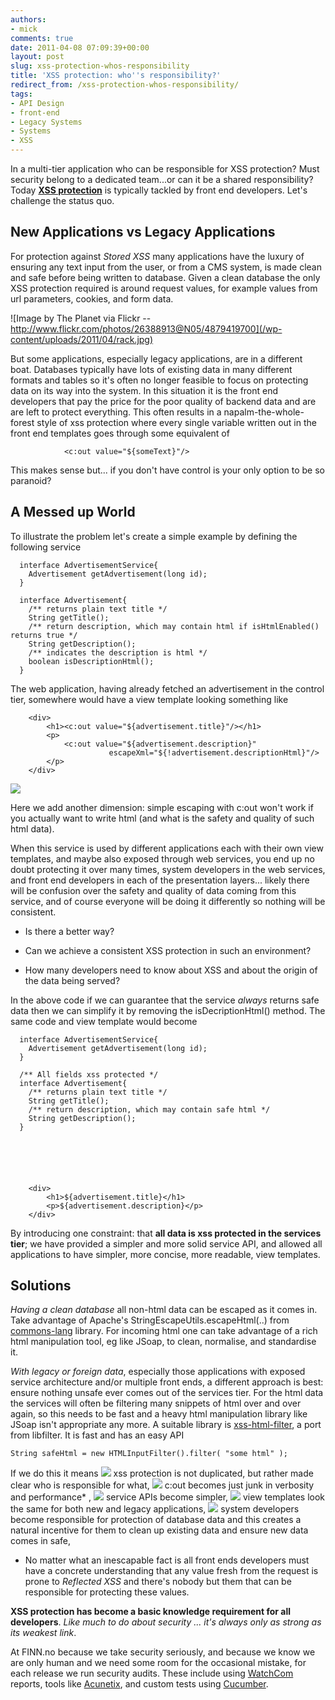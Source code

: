 ```yaml
---
authors:
- mick
comments: true
date: 2011-04-08 07:09:39+00:00
layout: post
slug: xss-protection-whos-responsibility
title: 'XSS protection: who''s responsibility?'
redirect_from: /xss-protection-whos-responsibility/
tags:
- API Design
- front-end
- Legacy Systems
- Systems
- XSS
---
```


In a multi-tier application who can be responsible for XSS protection?
Must security belong to a dedicated team...or can it be a shared responsibility?
Today **[XSS protection](http://en.wikipedia.org/wiki/Cross-site_scripting)** is typically tackled by front end developers.
Let's challenge the status quo.






## New Applications vs Legacy Applications


For protection against _Stored XSS_ many applications have the luxury of ensuring any text input from the user, or from a CMS system, is made clean and safe before being written to database. Given a clean database the only XSS protection required is around request values, for example values from url parameters, cookies, and form data.




![Image by The Planet via Flickr -- http://www.flickr.com/photos/26388913@N05/4879419700](/wp-content/uploads/2011/04/rack.jpg)


But some applications, especially legacy applications, are in a different boat. Databases typically have lots of existing data in many different formats and tables so it's often no longer feasible to focus on protecting data on its way into the system. In this situation it is the front end developers that pay the price for the poor quality of backend data and are are left to protect everything. This often results in a napalm-the-whole-forest style of xss protection where every single variable written out in the front end templates goes through some equivalent of


                <c:out value="${someText}"/>






This makes sense but...   if you don't have control is your only option to be so paranoid?  




## A Messed up World



To illustrate the problem let's create a simple example by defining the following service



      interface AdvertisementService{
        Advertisement getAdvertisement(long id);
      }

      interface Advertisement{
        /** returns plain text title */
        String getTitle();
        /** return description, which may contain html if isHtmlEnabled() returns true */
        String getDescription();
        /** indicates the description is html */
        boolean isDescriptionHtml();
      }



The web application, having already fetched an advertisement in the control tier, somewhere would have a view template looking something like



        <div>
            <h1><c:out value="${advertisement.title}"/></h1>
            <p>
                <c:out value="${advertisement.description}"
                          escapeXml="${!advertisement.descriptionHtml}"/>
            </p>
        </div>






![](/wp-content/uploads/2010/11/information.gif)

Here we add another dimension: simple escaping with c:out won't work if you actually want to write html (and what is the safety and quality of such html data).








When this service is used by different applications each with their own view templates, and maybe also exposed through web services, you end up no doubt protecting it over many times, system developers in the web services, and front end developers in each of the presentation layers... likely there will be confusion over the safety and quality of data coming from this service, and of course everyone will be doing it differently so nothing will be consistent.





  * Is there a better way?


  * Can we achieve a consistent XSS protection in such an environment?


  * How many developers need to know about XSS and about the origin of the data being served?



In the above code if we can guarantee that the service _always_ returns safe data then we can simplify it by removing the isDecriptionHtml() method. The same code and view template would become



      interface AdvertisementService{
        Advertisement getAdvertisement(long id);
      }

      /** All fields xss protected */
      interface Advertisement{
        /** returns plain text title */
        String getTitle();
        /** return description, which may contain safe html */
        String getDescription();
      }






        <div>
            <h1>${advertisement.title}</h1>
            <p>${advertisement.description}</p>
        </div>




By introducing one constraint: that **all data is xss protected in the services tier**; we have provided a simpler and more solid service API, and allowed all applications to have simpler, more concise, more readable, view templates.



## Solutions



_Having a clean database_ all non-html data can be escaped as it comes in. Take advantage of Apache's StringEscapeUtils.escapeHtml(..) from [commons-lang](http://commons.apache.org/lang/) library. For incoming html one can take advantage of a rich html manipulation tool, eg like JSoap, to clean, normalise, and standardise it.

_With legacy or foreign data_, especially those applications with exposed service architecture and/or multiple front ends, a different approach is best: ensure nothing unsafe ever comes out of the services tier. For the html data the services will often be filtering many snippets of html over and over again, so this needs to be fast and a heavy html manipulation library like JSoap isn't appropriate any more.
A suitable library is [xss-html-filter](http://finn-no.github.com/xss-html-filter), a port from libfilter. It is fast and has an easy API

    String safeHtml = new HTMLInputFilter().filter( "some html" );



If we do this it means
![](/wp-content/uploads/2010/11/lightbulb_on.gif) xss protection is not duplicated, but rather made clear who is responsible for what,
![](/wp-content/uploads/2010/11/lightbulb_on.gif) c:out becomes just junk in verbosity and performance* ,
![](/wp-content/uploads/2010/11/lightbulb_on.gif) service APIs become simpler,
![](/wp-content/uploads/2010/11/lightbulb_on.gif) view templates look the same for both new and legacy applications,
![](/wp-content/uploads/2010/11/lightbulb_on.gif) system developers become responsible for protection of database data and this creates a natural incentive for them to clean up existing data and ensure new data comes in safe,

 * No matter what an inescapable fact is all front ends developers must have a concrete understanding that any value fresh from the request is prone to _Reflected XSS_ and there's nobody but them that can be responsible for protecting these values.

**XSS protection has become a basic knowledge requirement for all developers**.
_Like much to do about security ... it's always only as strong as its weakest link_.

At FINN.no because we take security seriously, and because we know we are only human and we need some room for the occasional mistake, for each release we run security audits. These include using [WatchCom](http://www.watchcom.no/) reports, tools like [Acunetix](http://www.acunetix.com/), and custom tests using [Cucumber](http://cukes.info/).


